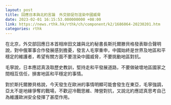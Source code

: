 ```yaml
---
layout: post
title: 回應日本與北約言論　外交部促勿渲染中國威脅
date: 2023-02-01 16:15:53.000000000 +08:00
link: https://news.rthk.hk/rthk/ch/component/k2/1686064-20230201.htm
categories: rthk
---
```


在北京，外交部回應日本首相岸田文雄與北約秘書長斯托爾滕貝格發表聯合聲明說，對中俄軍事合作發展感到擔憂，發言人毛寧重申，中國始終是世界及地區和平穩定的維護者，希望有關方面不要渲染中國威脅，不要挑動地區對抗。

毛寧說，日本應認真汲取歷史教訓，堅持走和平發展道路，不要做破壞地區國家之間相互信任，損害地區和平穩定的事情。

對於斯托爾滕貝格說，今天發生在歐洲的事情明顯可能會發生在東亞，毛寧強調，亞太不是地緣爭奪的戰場，不歡迎冷戰思維、陣營對抗，又說北約應認真思考自己為維護歐洲安全發揮了甚麼作用。
